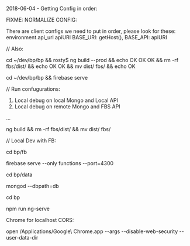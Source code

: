 2018-06-04 - Getting Config in order:

FIXME: NORMALIZE CONFIG:

There are client configs we need to put in order, please look for these:
  environment.api_url
  apiURI
  BASE_URI: getHost(),
  BASE_API: apiURI

// Also:

cd ~/dev/bp/bp && rosty$ ng build --prod && echo OK OK OK && rm -rf fbs/dist/ && echo OK OK && mv dist/ fbs/ && echo OK

cd ~/dev/bp/bp && firebase serve

// Run confugurations:

1. Local debug on local Mongo and Local API
2. Local debug on remote Mongo and FBS API

...

ng build && rm -rf fbs/dist/ && mv dist/ fbs/

// Local Dev with FB:

cd bp/fb

firebase serve --only functions --port=4300

cd bp/data

mongod --dbpath=db

cd bp

npm run ng-serve

Chrome for localhost CORS:

open /Applications/Google\ Chrome.app --args --disable-web-security --user-data-dir
